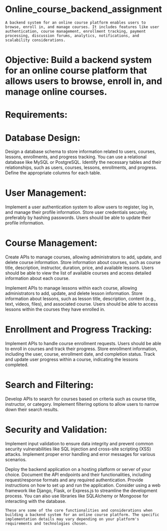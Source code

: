 # Online_course_backend_assignment

`A backend system for an online course platform enables users to browse, enroll in, and manage courses. It includes features like user authentication, course management, enrollment tracking, payment processing, discussion forums, analytics, notifications, and scalability considerations. `

# Objective: Build a backend system for an online course platform that allows users to browse, enroll in, and manage online courses.

# Requirements:

# Database Design:

Design a database schema to store information related to users, courses, lessons, enrollments, and progress tracking. You can use a relational database like MySQL or PostgreSQL.
Identify the necessary tables and their relationships, such as users, courses, lessons, enrollments, and progress. Define the appropriate columns for each table.

# User Management:

Implement a user authentication system to allow users to register, log in, and manage their profile information.
Store user credentials securely, preferably by hashing passwords.
Users should be able to update their profile information.

# Course Management:

Create APIs to manage courses, allowing administrators to add, update, and delete course information.
Store information about courses, such as course title, description, instructor, duration, price, and available lessons.
Users should be able to view the list of available courses and access detailed information about each course.

Implement APIs to manage lessons within each course, allowing administrators to add, update, and delete lesson information.
Store information about lessons, such as lesson title, description, content (e.g., text, videos, files), and associated course.
Users should be able to access lessons within the courses they have enrolled in.

# Enrollment and Progress Tracking:

Implement APIs to handle course enrollment requests.
Users should be able to enroll in courses and track their progress.
Store enrollment information, including the user, course, enrollment date, and completion status.
Track and update user progress within a course, indicating the lessons completed.

# Search and Filtering:

Develop APIs to search for courses based on criteria such as course title, instructor, or category.
Implement filtering options to allow users to narrow down their search results.

# Security and Validation:

Implement input validation to ensure data integrity and prevent common security vulnerabilities like SQL injection and cross-site scripting (XSS) attacks.
Implement proper error handling and error messages for various scenarios.

Deploy the backend application on a hosting platform or server of your choice.
Document the API endpoints and their functionalities, including request/response formats and any required authentication.
Provide instructions on how to set up and run the application.
Consider using a web framework like Django, Flask, or Express.js to streamline the development process. You can also use libraries like SQLAlchemy or Mongoose for interacting with the database.

`These are some of the core functionalities and considerations when building a backend system for an online course platform. The specific implementation details may vary depending on your platform's requirements and technologies chosen.`


